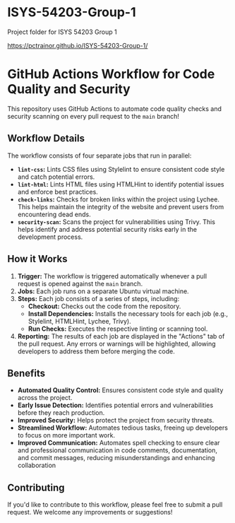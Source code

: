 # ISYS-54203-Group-1

Project folder for ISYS 54203 Group 1

https://pctrainor.github.io/ISYS-54203-Group-1/

# GitHub Actions Workflow for Code Quality and Security

This repository uses GitHub Actions to automate code quality checks and security scanning on every pull request to the `main` branch!

## Workflow Details

The workflow consists of four separate jobs that run in parallel:

- **`lint-css`:** Lints CSS files using Stylelint to ensure consistent code style and catch potential errors.
- **`lint-html`:** Lints HTML files using HTMLHint to identify potential issues and enforce best practices.
- **`check-links`:** Checks for broken links within the project using Lychee. This helps maintain the integrity of the website and prevent users from encountering dead ends.
- **`security-scan`:** Scans the project for vulnerabilities using Trivy. This helps identify and address potential security risks early in the development process.

## How it Works

1. **Trigger:** The workflow is triggered automatically whenever a pull request is opened against the `main` branch.
2. **Jobs:** Each job runs on a separate Ubuntu virtual machine.
3. **Steps:** Each job consists of a series of steps, including:
   - **Checkout:** Checks out the code from the repository.
   - **Install Dependencies:** Installs the necessary tools for each job (e.g., Stylelint, HTMLHint, Lychee, Trivy).
   - **Run Checks:** Executes the respective linting or scanning tool.
4. **Reporting:** The results of each job are displayed in the "Actions" tab of the pull request. Any errors or warnings will be highlighted, allowing developers to address them before merging the code.

## Benefits

- **Automated Quality Control:** Ensures consistent code style and quality across the project.
- **Early Issue Detection:** Identifies potential errors and vulnerabilities before they reach production.
- **Improved Security:** Helps protect the project from security threats.
- **Streamlined Workflow:** Automates tedious tasks, freeing up developers to focus on more important work.
- **Improved Communication:** Automates spell checking to ensure clear and professional communication in code comments, documentation, and commit messages, reducing misunderstandings and enhancing collaboration
  
## Contributing

If you'd like to contribute to this workflow, please feel free to submit a pull request. We welcome any improvements or suggestions!

